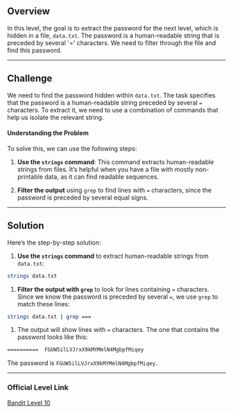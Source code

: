 
## Overview

In this level, the goal is to extract the password for the next level, which is hidden in a file, `data.txt`. The password is a human-readable string that is preceded by several '=' characters. We need to filter through the file and find this password.

---
## Challenge

We need to find the password hidden within `data.txt`. The task specifies that the password is a human-readable string preceded by several `=` characters. To extract it, we need to use a combination of commands that help us isolate the relevant string.

#### Understanding the Problem

To solve this, we can use the following steps:

1. **Use the `strings` command**: This command extracts human-readable strings from files. It’s helpful when you have a file with mostly non-printable data, as it can find readable sequences.
    
2. **Filter the output** using `grep` to find lines with `=` characters, since the password is preceded by several equal signs.
    

---
## Solution

Here’s the step-by-step solution:

1. **Use the `strings` command** to extract human-readable strings from `data.txt`:

```bash
strings data.txt
```

1. **Filter the output with `grep`** to look for lines containing `=` characters. Since we know the password is preceded by several `=`, we use `grep` to match these lines:

```bash
strings data.txt | grep ===
```

1. The output will show lines with `=` characters. The one that contains the password looks like this:

```bash
==========  FGUW5ilLVJrxX9kMYMmlN4MgbpfMiqey
```

The password is `FGUW5ilLVJrxX9kMYMmlN4MgbpfMiqey`.

---
### Official Level Link

[Bandit Level 10](https://overthewire.org/wargames/bandit/bandit10.html)

